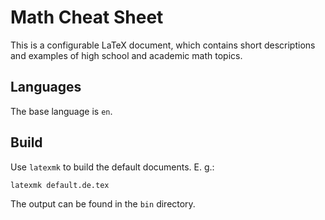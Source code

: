 # Math Cheat Sheet
This is a configurable LaTeX document, which contains short descriptions and examples of high school and academic math topics.

## Languages
The base language is `en`.

## Build
Use `latexmk` to build the default documents. E. g.:
```
latexmk default.de.tex
```

The output can be found in the `bin` directory.
